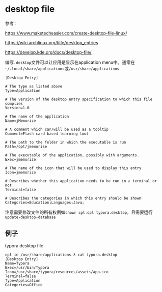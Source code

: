 # desktop file

参考：

https://www.maketecheasier.com/create-desktop-file-linux/

https://wiki.archlinux.org/title/desktop_entries

https://develop.kde.org/docs/desktop-file/

编写`.desktop`文件可以让应用是显示在application menu中。通常在`~/.local/share/applications`或`/usr/share/applications`

```
[Desktop Entry]

# The type as listed above
Type=Application

# The version of the desktop entry specification to which this file complies
Version=1.0

# The name of the application
Name=jMemorize

# A comment which can/will be used as a tooltip
Comment=Flash card based learning tool

# The path to the folder in which the executable is run
Path=/opt/jmemorise

# The executable of the application, possibly with arguments.
Exec=jmemorize

# The name of the icon that will be used to display this entry
Icon=jmemorize

# Describes whether this application needs to be run in a terminal or not
Terminal=false

# Describes the categories in which this entry should be shown
Categories=Education;Languages;Java;
```

注意需要修改文件的所有权例如`chown cpl:cpl typora.desktop`，且需要运行`update-desktop-database`

## 例子

typora desktop file

```
cpl in /usr/share/applications λ cat typora.desktop 
[Desktop Entry]
Name=Typora
Exec=/usr/bin/Typora
Icon=/usr/share/typora/resources/assets/app.ico
Terminal=false
Type=Application
Categories=Office
```

